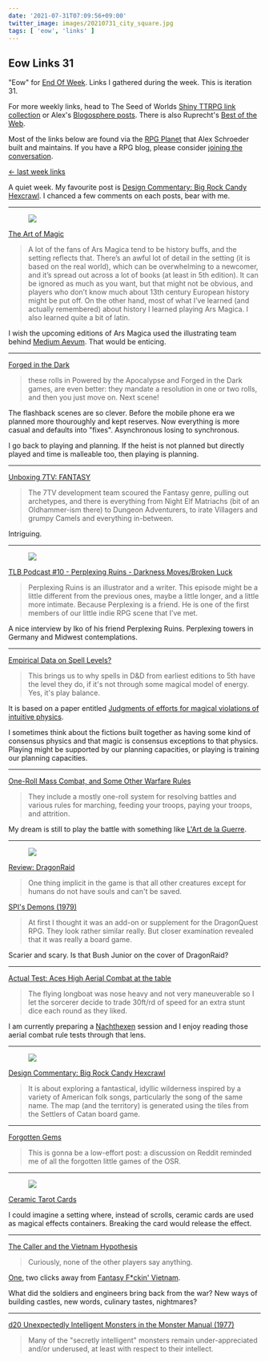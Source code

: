 ```yaml
---
date: '2021-07-31T07:09:56+09:00'
twitter_image: images/20210731_city_square.jpg
tags: [ 'eow', 'links' ]
---
```


## Eow Links 31

"Eow" for [End Of Week](/#eow). Links I gathered during the week. This is iteration 31.

For more weekly links, head to The Seed of Worlds [Shiny TTRPG link collection](https://seedofworlds.blogspot.com/search/label/weekly%20links) or Alex's [Blogosphere posts](https://alexschroeder.ch/wiki/Blogosphere). There is also Ruprecht's [Best of the Web](https://ruprechtsrpg.blogspot.com/search/label/Best%20of%20the%20Web).

Most of the links below are found via the [RPG Planet](https://campaignwiki.org/rpg/) that Alex Schroeder built and maintains. If you have a RPG blog, please consider [joining the conversation](https://campaignwiki.org/wiki/Planet/Please_join!).

[← last week links](20210725.html?t=Eow_Links_30&f=eow31)

A quiet week. My favourite post is [Design Commentary: Big Rock Candy Hexcrawl](https://www.prismaticwasteland.com/blog/design-commentary-big-rock-candy-hexcrawl). I chanced a few comments on each posts, bear with me.

<hr/>

<figure class="right larger">
<a href="https://blog.notasnark.net/2021/07/the-art-of-magic.html"><img src="images/20210731_medium.jpg" loading="lazy" /></a>
<figcaption>
</figcaption>
</figure>

[The Art of Magic](https://blog.notasnark.net/2021/07/the-art-of-magic.html)

> A lot of the fans of Ars Magica tend to be history buffs, and the setting reflects that. There’s an awful lot of detail in the setting (it is based on the real world), which can be overwhelming to a newcomer, and it’s spread out across a lot of books (at least in 5th edition). It can be ignored as much as you want, but that might not be obvious, and players who don’t know much about 13th century European history might be put off. On the other hand, most of what I’ve learned (and actually remembered) about history I learned playing Ars Magica. I also learned quite a bit of latin.

I wish the upcoming editions of Ars Magica used the illustrating team behind [Medium Aevum](https://www.gameontabletop.com/cf420/medium-aevum.html). That would  be enticing.

<hr id="Forged-in-the-Dark" />

[Forged in the Dark](https://alexschroeder.ch/wiki/2021-07-30_Forged_in_the_Dark)

> these rolls in Powered by the Apocalypse and Forged in the Dark games, are even better: they mandate a resolution in one or two rolls, and then you just move on. Next scene!

The flashback scenes are so clever. Before the mobile phone era we planned more thouroughly and kept reserves. Now everything is more casual and defaults into "fixes". Asynchronous losing to synchronous.

I go back to playing and planning. If the heist is not planned but directly played and time is malleable too, then playing is planning.


<hr/>

[Unboxing 7TV: FANTASY](http://realmofzhu.blogspot.com/2021/07/unboxing-7tv-fantasy.html)

> The 7TV development team scoured the Fantasy genre, pulling out archetypes, and there is everything from Night Elf Matriachs (bit of an Oldhammer-ism there) to Dungeon Adventurers, to irate Villagers and grumpy Camels and everything in-between.

Intriguing.

<hr/>

<figure class="right noborder">
<a href="https://www.perplexingruins.com/"><img src="images/20210731_dice.jpg" loading="lazy" /></a>
<figcaption>
</figcaption>
</figure>

[TLB Podcast #10 - Perplexing Ruins - Darkness Moves/Broken Luck](https://thelostbayrpg.blogspot.com/2021/07/tlb-podcast-10-perplexing-ruins.html)

> Perplexing Ruins is an illustrator and a writer. This episode might be a little different from the previous ones, maybe a little longer, and a little more intimate. Because Perplexing is a friend. He is one of the first members of our little indie RPG scene that I’ve met.

A nice interview by Iko of his friend Perplexing Ruins. Perplexing towers in Germany and Midwest contemplations.

<hr/>

[Empirical Data on Spell Levels?](https://rolesrules.blogspot.com/2019/05/empirical-data-on-spell-levels.html)

> This brings us to why spells in D&D from earliest editions to 5th have the level they do, if it's not through some magical model of energy. Yes, it's play balance.

It is based on a paper entitled [Judgments of efforts for magical violations of intuitive physics](https://journals.plos.org/plosone/article?id=10.1371/journal.pone.0217513).

I sometimes think about the fictions built together as having some kind of consensus physics and that magic is consensus exceptions to that physics. Playing might be supported by our planning capacities, or playing is training our planning capacities.

<hr/>

[One-Roll Mass Combat, and Some Other Warfare Rules](https://xenophonsramblings.blogspot.com/2021/07/one-roll-mass-combat-and-some-other.html)

> They include a mostly one-roll system for resolving battles and various rules for marching, feeding your troops, paying your troops, and attrition.

My dream is still to play the battle with something like [L'Art de la Guerre](http://www.artdelaguerre.fr/).

<hr/>

<figure class="right large">
<a href="http://theotherside.timsbrannan.com/2021/07/spis-demons-1979.html"><img src="images/20210731_demons.jpg" loading="lazy" /></a>
<figcaption>
</figcaption>
</figure>

[Review: DragonRaid](http://theotherside.timsbrannan.com/2021/07/review-dragonraid.html)

> One thing implicit in the game is that all other creatures except for humans do not have souls and can't be saved.

[SPI's Demons (1979)](http://theotherside.timsbrannan.com/2021/07/spis-demons-1979.html)

> At first I thought it was an add-on or supplement for the DragonQuest RPG.  They look rather similar really.  But closer examination revealed that it was really a board game.

Scarier and scary. Is that Bush Junior on the cover of DragonRaid?

<hr/>

[Actual Test: Aces High Aerial Combat at the table](http://seedofworlds.blogspot.com/2021/07/actual-test-aces-high-aerial-combat-at.html)

> The flying longboat was nose heavy and not very maneuverable so I let the sorcerer decide to trade 30ft/rd of speed for an extra stunt dice each round as they liked.

I am currently preparing a [Nachthexen](https://twitter.com/JehanMestral/status/1421067526906122240) session and I enjoy reading those aerial combat rule tests through that lens.

<hr/>

<figure class="right">
<a href="https://www.prismaticwasteland.com/blog/design-commentary-big-rock-candy-hexcrawl"><img src="images/20210731_candy.jpg" loading="lazy" /></a>
<figcaption>
</figcaption>
</figure>

[Design Commentary: Big Rock Candy Hexcrawl](https://www.prismaticwasteland.com/blog/design-commentary-big-rock-candy-hexcrawl)

> It is about exploring a fantastical, idyllic wilderness inspired by a variety of American folk songs, particularly the song of the same name. The map (and the territory) is generated using the tiles from the Settlers of Catan board game.

<hr/>

[Forgotten Gems](https://ynasmidgard.blogspot.com/2021/07/forgotten-gems.html)

> This is gonna be a low-effort post: a discussion on Reddit reminded me of all the forgotten little games of the OSR.

<hr/>

<figure class="right">
<a href="http://www.fubiz.net/2021/07/26/ceramic-tarot-cards/"><img src="images/20210731_sun.jpg" loading="lazy" /></a>
<figcaption>
</figcaption>
</figure>

[Ceramic Tarot Cards](http://www.fubiz.net/2021/07/26/ceramic-tarot-cards/)

I could imagine a setting where, instead of scrolls, ceramic cards are used as magical effects containers. Breaking the card would release the effect.

<hr/>

[The Caller and the Vietnam Hypothesis](https://wanderinggamist.blogspot.com/2021/07/the-caller-and-vietnam-hypothesis.html)

> Curiously, none of the other players say anything.

[One](https://wanderinggamist.blogspot.com/2016/10/d-vietnam-and-dungeon.html), two clicks away from [Fantasy F\*ckin' Vietnam](http://hillcantons.blogspot.com/2011/04/fantasy-fckin-vietnam.html).

What did the soldiers and engineers bring back from the war? New ways of building castles, new words, culinary tastes, nightmares?

<hr/>

[d20 Unexpectedly Intelligent Monsters in the Monster Manual (1977)](https://zenopusarchives.blogspot.com/2021/07/d20-unexpectedly-intelligent-monsters.html)

> Many of the "secretly intelligent" monsters remain under-appreciated and/or underused, at least with respect to their intellect.

